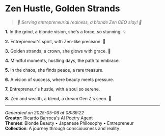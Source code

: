 # Zen Hustle, Golden Strands

> *🦄 Serving entrepreneurial realness, a blonde Zen CEO slay! 💫*

**1.** In the grind, a blonde vision, she's a force, so stunning. 💡


**2.** Entrepreneur's spirit, with Zen-like precision. 🧘


**3.** Golden strands, a crown, she glows with grace. 🌟


**4.** Mindful moments, hustling days, the path to embrace.


**5.** In the chaos, she finds peace, a rare treasure.


**6.** A vision of success, where beauty meets pressure.


**7.** Entrepreneur's hustle, with a soul so serene.


**8.** Zen and wealth, a blend, a dream Gen Z's seen. 💼



---

*Generated on 2025-05-06 at 08:39:22*  
**Creator**: Ricardo Barroca's AI Poetry Agent  
**Themes**: Blonde Beauty • Japanese Philosophy • Entrepreneur  
**Collection**: A journey through consciousness and reality